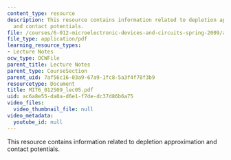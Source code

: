 ```yaml
---
content_type: resource
description: This resource contains information related to depletion approximation
  and contact potentials.
file: /courses/6-012-microelectronic-devices-and-circuits-spring-2009/ac6a8e55da0ad6e1f7dedc37d86b6a75_MIT6_012S09_lec05.pdf
file_type: application/pdf
learning_resource_types:
- Lecture Notes
ocw_type: OCWFile
parent_title: Lecture Notes
parent_type: CourseSection
parent_uid: 7af56c16-03a9-67a9-1fc8-5a3f4f78f3b9
resourcetype: Document
title: MIT6_012S09_lec05.pdf
uid: ac6a8e55-da0a-d6e1-f7de-dc37d86b6a75
video_files:
  video_thumbnail_file: null
video_metadata:
  youtube_id: null
---
```

This resource contains information related to depletion approximation and contact potentials.

